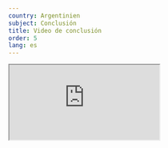 ```yaml
---
country: Argentinien
subject: Conclusión
title: Video de conclusión
order: 5
lang: es
---
```

<div class="media-wrapper">
    <div class="video">
        <iframe src="https://tube.switch.ch/embed/8982d711"  allowfullscreen></iframe>
    </div>
</div>
